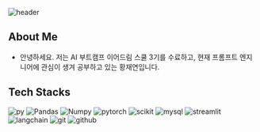 ![header](https://capsule-render.vercel.app/api?type=waving&color=0:2EFAC2,50:2ECCFA,100:2E66FA&height=250&section=header&text=Welcome%20to%20%Jaeyeon's%20Github&fontColor=FFFFFF&fontSize=60&fontAlignY=35&desc=Good%20to%20see%20you,%20I'm%20Jaeyeon%20:\)&descAlignY=51&descAlign=62)


## About Me
- 안녕하세요. 저는 AI 부트캠프 이어드림 스쿨 3기를 수료하고, 현재 프롬프트 엔지니어에 관심이 생겨 공부하고 있는 황재연입니다.  
## Tech Stacks
![py](https://img.shields.io/badge/Python-3776AB?style=for-the-badge&logo=python&logoColor=white)
![Pandas](https://img.shields.io/badge/pandas-150458?style=for-the-badge&logo=pandas&logoColor=white)
![Numpy](https://img.shields.io/badge/numpy-013243?style=for-the-badge&logo=numpy&logoColor=white)
![pytorch](https://img.shields.io/badge/pytorch-EE4C2C?style=for-the-badge&logo=pytorch&logoColor=white)
![scikit](https://img.shields.io/badge/scikitlearn-F7931E?style=for-the-badge&logo=scikitlearn&logoColor=white)
![mysql](https://img.shields.io/badge/mysql-4479A1?style=for-the-badge&logo=mysql&logoColor=white)
![streamlit](https://img.shields.io/badge/Streamlit-FF4B4B?style=for-the-badge&logo=Streamlit&logoColor=white)
![langchain](https://img.shields.io/badge/LangChain-EE4C2C?style=for-the-badge&logo=LangChain&logoColor=white)
![git](https://img.shields.io/badge/git-F05032?style=for-the-badge&logo=git&logoColor=white)
![github](https://img.shields.io/badge/github-181717?style=for-the-badge&logo=github&logoColor=white)

